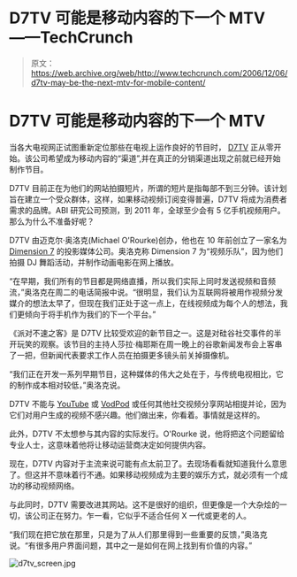 # D7TV 可能是移动内容的下一个 MTV——TechCrunch

> 原文：<https://web.archive.org/web/http://www.techcrunch.com/2006/12/06/d7tv-may-be-the-next-mtv-for-mobile-content/>

# D7TV 可能是移动内容的下一个 MTV

 [](https://web.archive.org/web/20190223202902/http://www.d7tv.com/) 当各大电视网正试图重新定位那些在电视上运作良好的节目时， [D7TV](https://web.archive.org/web/20190223202902/http://www.d7tv.com/) 正从零开始。该公司希望成为移动内容的“渠道”,并在真正的分销渠道出现之前就已经开始制作节目。

D7TV 目前正在为他们的网站拍摄短片，所谓的短片是指每部不到三分钟。该计划旨在建立一个受众群体，这样，如果移动视频订阅变得普遍，D7TV 将成为消费者需求的品牌。ABI 研究公司预测，到 2011 年，全球至少会有 5 亿手机视频用户。那么为什么不准备好呢？

D7TV 由迈克尔·奥洛克(Michael O'Rourke)创办，他也在 10 年前创立了一家名为 [Dimension 7](https://web.archive.org/web/20190223202902/http://www.dimension7.com/home.html) 的投影媒体公司。奥洛克称 Dimension 7 为“视频乐队”，因为他们拍摄 DJ 舞蹈活动，并制作动画电影在网上播放。

“在早期，我们所有的节目都是网络直播，所以我们实际上同时发送视频和音频流，”奥洛克在周二的电话简报中说。“很明显，我们认为互联网将被用作视频分发媒介的想法太早了，但现在我们正处于这一点上，在线视频成为每个人的想法，我们更倾向于将手机作为我们的下一个平台。”

《派对不速之客》是 D7TV 比较受欢迎的新节目之一。这是对硅谷社交事件的半开玩笑的观察。该节目的主持人莎拉·梅耶斯在周一晚上的谷歌新闻发布会上客串了一把，但新闻代表要求工作人员在拍摄更多镜头前关掉摄像机。

“我们正在开发一系列早期节目，这种媒体的伟大之处在于，与传统电视相比，它的制作成本相对较低，”奥洛克说。

D7TV 不能与 [YouTube](https://web.archive.org/web/20190223202902/http://www.beta.techcrunch.com/tag/YouTube/) 或 [VodPod](https://web.archive.org/web/20190223202902/http://www.beta.techcrunch.com/2006/12/04/another-social-networking-video-site/) 或任何其他社交视频分享网站相提并论，因为它们对用户生成的视频不感兴趣。他们做出来，你看着。事情就是这样的。

此外，D7TV 不太想参与其内容的实际发行。O'Rourke 说，他将把这个问题留给专业人士，这意味着他将让移动运营商决定如何提供内容。

现在，D7TV 内容对于主流来说可能有点太前卫了。去现场看看就知道我什么意思了。但这并不意味着行不通。如果移动视频成为主要的娱乐方式，就必须有一个成功的移动视频网络。

与此同时，D7TV 需要改进其网站。这不是很好的组织，但更像是一个大杂烩的一切，该公司正在努力。乍一看，它似乎不适合任何 X 一代或更老的人。

“我们现在把它放在那里，只是为了从人们那里得到一些重要的反馈，”奥洛克说。“有很多用户界面问题，其中之一是如何在网上找到有价值的内容。”

![d7tv_screen.jpg](img/2a1f0bfdc70683771ecc09229c2548ec.png)
